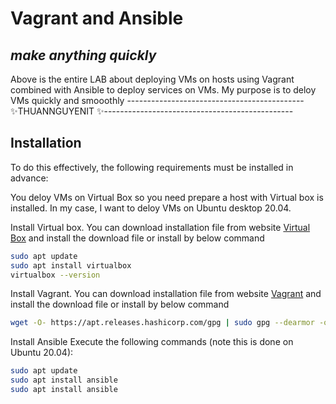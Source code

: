 # Vagrant and Ansible
## _make anything quickly_


Above is the entire LAB about deploying VMs on hosts using Vagrant combined with Ansible to deploy services on VMs.
My purpose is to deloy VMs quickly and smooothly
-------------------------------------------- ✨THUANNGUYENIT ✨-----------------------------------------------

## Installation

To do this effectively, the following requirements must be installed in advance:

You deloy VMs on Virtual Box so you need prepare a host with Virtual box is installed.
In my case, I want to deloy VMs on Ubuntu desktop 20.04.


Install Virtual box.
You can download installation file from website [Virtual Box](https://www.virtualbox.org/) and install the download file or install by below command

```sh
sudo apt update
sudo apt install virtualbox
virtualbox --version
```

Install Vagrant.
You can download installation file from website [Vagrant](https://www.vagrantup.com/) and install the download file or install by below command

```sh
wget -O- https://apt.releases.hashicorp.com/gpg | sudo gpg --dearmor -o /usr/share/keyrings/hashicorp-archive-keyring.gpg echo "deb [signed-by=/usr/share/keyrings/hashicorp-archive-keyring.gpg] https://apt.releases.hashicorp.com $(lsb_release -cs) main" | sudo tee /etc/apt/sources.list.d/hashicorp.list sudo apt update && sudo apt install vagrant
```

Install Ansible
Execute the following commands (note this is done on Ubuntu 20.04):
```sh
sudo apt update
sudo apt install ansible
sudo apt install ansible
```